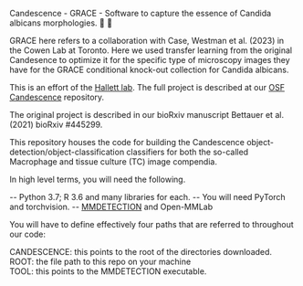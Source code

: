 Candescence - GRACE - Software to capture the essence of Candida albicans morphologies. :microscope: :crystal_ball:

GRACE here refers to a collaboration with Case, Westman et al. (2023) in the Cowen Lab at Toronto. Here we used transfer learning from the original Candesence to optimize it for the specific type of microscopy images they have for the GRACE conditional knock-out collection for Candida albicans.

This is an effort of the [Hallett lab](https://mikehallett.science). The full project is described at our [OSF Candescence](https://osf.io/qdxbp/) repository.

The original project is described in our bioRxiv manuscript Bettauer et al. (2021) bioRxiv #445299.

This repository houses the code for building the Candescence object-detection/object-classification classifiers for both the so-called Macrophage and tissue culture (TC) image compendia.


In high level terms, you will need the following. 

-- Python 3.7; R 3.6  and many libraries for each. 
-- You will need PyTorch and torchvision. 
-- [MMDETECTION](https://mmdetection.readthedocs.io/en/latest/) and Open-MMLab



You will have to define effectively four paths that are referred to throughout our code:

CANDESCENCE: this points to the root of the directories downloaded. <br>
ROOT: the file path to this repo on your machine<br>
TOOL: this points to the MMDETECTION executable.<br>
